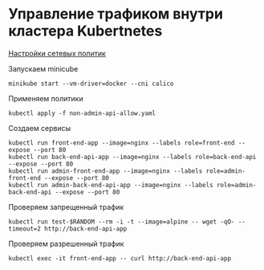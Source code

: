 # Управление трафиком внутри кластера Kubertnetes

[Настройки сетевых политик](non-admin-api-allow.yaml)
 
Запускаем minicube
``` shell
minikube start --vm-driver=docker --cni calico
```

Применяем политики
``` shell
kubectl apply -f non-admin-api-allow.yaml
```

Создаем сервисы
``` shell
kubectl run front-end-app --image=nginx --labels role=front-end --expose --port 80
kubectl run back-end-api-app --image=nginx --labels role=back-end-api --expose --port 80
kubectl run admin-front-end-app --image=nginx --labels role=admin-front-end --expose --port 80
kubectl run admin-back-end-api-app --image=nginx --labels role=admin-back-end-api --expose --port 80
```

Проверяем запрещенный трафик
``` shell
kubectl run test-$RANDOM --rm -i -t --image=alpine -- wget -qO- --timeout=2 http://back-end-api-app
```

Проверяем разрешенный трафик
``` shell
kubectl exec -it front-end-app -- curl http://back-end-api-app 
```